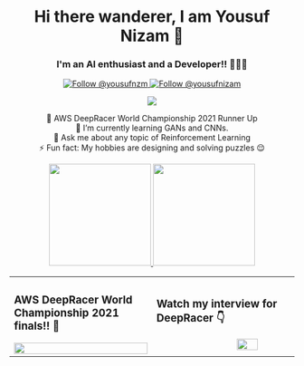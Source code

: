 <h1 align="center">
  Hi there wanderer, I am Yousuf Nizam 👋
</h1>

<h3 align="center">
  I'm an AI enthusiast and a Developer!! 👨🏻‍💻
</h3>

<p align="center">
  <a href="https://twitter.com/yousuf_nzm">
    <img src="https://img.shields.io/twitter/follow/yousuf_nzm?label=Follow%20Me&style=social" alt="Follow @yousufnzm" />
  </a>
  <a href="https://www.linkedin.com/in/yousufnizam">
    <img src="https://img.shields.io/badge/-yousufnizam-blue?style=flat-square&logo=Linkedin&logoColor=white&link=https://www.linkedin.com/in/yousufnizam" alt="Follow @yousufnizam" />
  </a>
  <div align="center">
  <img src="https://komarev.com/ghpvc/?username=yousufnzm&color=blueviolet&label=PROFILE+VIEWS&style=plastic)" />
  </div>
</p>

<p align="center">
  🥈 AWS DeepRacer World Championship 2021 Runner Up <br>
  🌱 I’m currently learning GANs and CNNs. <br>
  💬 Ask me about any topic of Reinforcement Learning <br>
  ⚡ Fun fact: My hobbies are designing and solving puzzles 😌 <br>
</p>

<div align="center">
  <a href="https://github.com/yousufnzm/github-readme-stats">
    <img src="https://github-readme-stats.vercel.app/api?username=yousufnzm&hide=contribs,issues&show_icons=true&theme=midnight-purple" height="180px" />
  </a>
  <a href="https://github.com/yousufnzm/github-readme-stats">
    <img src="https://github-readme-stats.vercel.app/api/top-langs/?username=yousufnzm&theme=midnight-purple&hide=css" height="180px"/>
  </a>
</div>


<table border="0" width="100%" >
  <tr>
    <td width="50%">
      <h3> AWS DeepRacer World Championship 2021 finals!! 🚗 </h3>
      <a href="https://www.youtube.com/watch?v=sS0U3j262Uw">
       <img align="left" src="short_sneak.gif" loop="true" width="100%" />
      </a>
    </td>
    <td width=:"50%">
      <h3> Watch my interview for DeepRacer 👇 </h3>
      <a href="https://www.youtube.com/watch?v=0l3tyn6ZQYs">
      <img align="right" src="https://i9.ytimg.com/vi/0l3tyn6ZQYs/mq1.jpg?sqp=CITcvo0G&rs=AOn4CLAas5PmdNmcFvkOVsLp7tKW7VKRTA" width=40%/>
      </a>
    </td>
   <tr/>
 </table>
 
 
